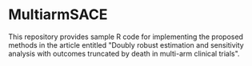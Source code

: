 # MultiarmSACE
This repository provides sample R code for implementing the proposed methods in the article entitled "Doubly robust estimation and sensitivity analysis with outcomes truncated by death in multi-arm clinical trials".

